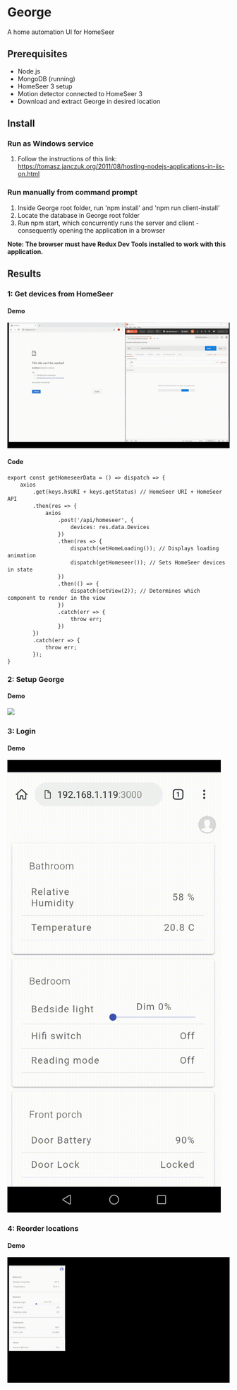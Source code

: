# George
A home automation UI for HomeSeer
## Prerequisites
- Node.js
- MongoDB (running)
- HomeSeer 3 setup
- Motion detector connected to HomeSeer 3
- Download and extract George in desired location
## Install
### Run as Windows service
1. Follow the instructions of this link: https://tomasz.janczuk.org/2011/08/hosting-nodejs-applications-in-iis-on.html
### Run manually from command prompt
1. Inside George root folder, run 'npm install' and 'npm run client-install'
2. Locate the database in George root folder
3. Run npm start, which concurrently runs the server and client - consequently opening the application in a browser

**Note: The browser must have Redux Dev Tools installed to work with this application.**

## Results
### 1: Get devices from HomeSeer
#### Demo
![](gethomeseerdevices.gif)
#### Code
```
export const getHomeseerData = () => dispatch => {
    axios
        .get(keys.hsURI + keys.getStatus) // HomeSeer URI + HomeSeer API
        .then(res => {
            axios
                .post('/api/homeseer', {
                    devices: res.data.Devices
                })
                .then(res => {
                    dispatch(setHomeLoading()); // Displays loading animation
                    dispatch(getHomeseer()); // Sets HomeSeer devices in state
                })
                .then(() => {
                    dispatch(setView(2)); // Determines which component to render in the view
                })
                .catch(err => {
                    throw err;
                })
        })
        .catch(err => {
            throw err;
        });
}
```
### 2: Setup George
#### Demo
![](setupgeorge.gif)

### 3: Login
#### Demo
![](loginmobile.gif)

### 4: Reorder locations
#### Demo
![](reorder.gif)

